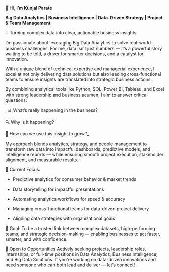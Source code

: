 👋 Hi, **I’m Kunjal Parate**

**Big Data Analytics | Business Intelligence | Data-Driven Strategy | Project & Team Management**

💡 Turning complex data into clear, actionable business insights

I’m passionate about leveraging Big Data Analytics to solve real-world business challenges. For me, data isn’t just numbers — it’s a powerful story waiting to be told, a driver for smarter decisions, and a catalyst for innovation.

With a unique blend of technical expertise and managerial experience, I excel at not only delivering data solutions but also leading cross-functional teams to ensure insights are translated into strategic business actions.

By combining analytical tools like Python, SQL, Power BI, Tableau, and Excel with strong leadership and business acumen, I aim to answer critical questions:

_📊 What’s really happening in the business?

🔍 Why is it happening?

🚀 How can we use this insight to grow?_

My approach blends analytics, strategy, and people management to transform raw data into impactful dashboards, predictive models, and intelligence reports — while ensuring smooth project execution, stakeholder alignment, and measurable results.

🔭 Current Focus:
- Predictive analytics for consumer behavior & market trends

- Data storytelling for impactful presentations

- Automating analytics workflows for speed & accuracy

- Managing cross-functional teams for data-driven project delivery

- Aligning data strategies with organizational goals

🎯 Goal: To be a trusted link between complex datasets, high-performing teams, and strategic decision-making — enabling businesses to act faster, smarter, and with confidence.

📌 Open to Opportunities
Actively seeking projects, leadership roles, internships, or full-time positions in Data Analytics, Business Intelligence, and Big Data Solutions.
If you’re working on data-driven innovations and need someone who can both lead and deliver — let’s connect!
